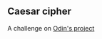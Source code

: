 ## Caesar cipher

A challenge on [Odin's project](https://www.theodinproject.com/lessons/ruby-sub-strings)


